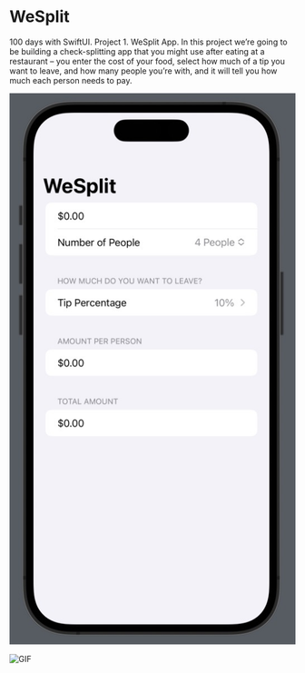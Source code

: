 # WeSplit
100 days with SwiftUI. Project 1. WeSplit App. In this project we’re going to be building a check-splitting app that you might use after eating at a restaurant – you enter the cost of your food, select how much of a tip you want to leave, and how many people you’re with, and it will tell you how much each person needs to pay.

![Screenshot](https://github.com/Mweh/WeSplit/blob/main/Screenshot/WeSplit%20Screenshot.jpg)

![GIF](https://github.com/Mweh/WeSplit/blob/main/Screenshot/WeSplit%20GIF.gif?raw=true)

